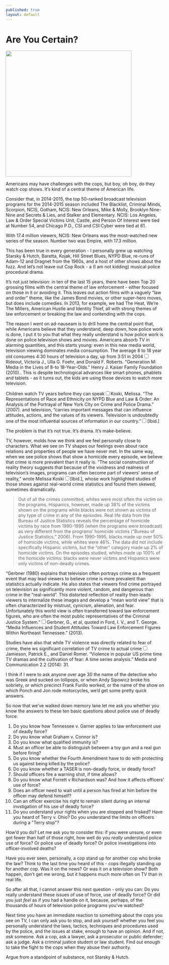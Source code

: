 ```yaml
---
published: true
layout: default
---
```

<h1>Are You Certain?</h1>
<p><img class="right" width="400px" src="https://metvnetwork.s3.amazonaws.com/Kyf2O-1453397814-127-lists-telly_1200.jpg" /></p>


<p>Americans may have challenges with the cops, but boy, oh boy, do they watch cop shows. It’s kind of a central theme of American life.</p>

<p>Consider that, in 2014-2015, the top 50-ranked broadcast television programs for the 2014-2015 season included The Blacklist, Criminal Minds, Scorpion, NCIS, Gotham, NCIS: New Orleans, Mike &amp; Molly, Brooklyn Nine-Nine and Secrets &amp; Lies, and Stalker and Elementary. NCIS: Los Angeles, Law &amp; Order Special Victims Unit, Castle, and Person Of Interest were tied at Number 54, and Chicago P.D., CSI and CSI:Cyber were tied at 61. </p>

<p>With 17.4 million viewers, NCIS: New Orleans was the most-watched new series of the season. Number two was Empire, with 17.3 million. </p>

<p>This has been true in every generation - I personally grew up watching Starsky &amp; Hutch, Baretta, Kojak, Hill Street Blues, NYPD Blue, re-runs of Adam-12 and Dragnet from the 1960s, and a host of other shows about the fuzz. And let’s not leave out Cop Rock - a (I am not kidding) musical police procedural drama.</p>

<p>It’s not just television: in ten of the last 15 years, there have been Top 20 grossing films with the central theme of law enforcement - either focused on those in it or avoiding it. This leaves out action films with a vaguely “law and order" theme, like the James Bond movies, or other super-hero moves, but does include comedies. In 2013, for example, we had The Heat, We’re The Millers, American Hustle and Identity Thief, all with strong themes of law enforcement or breaking the law and contending with the cops. </p>

<p>The reason I went on ad-nauseam is to drill home the central point that, while Americans believe that they understand, deep down, how police work is done, I put it to you that what they really understand is how police work is done on police television shows and movies. Americans absorb TV in alarming quantities, and this starts young: even in this new media world, television viewing dominates media consumption. The average 8 to 18 year old consumes 4:30 hours of television a day, up from 3:51 in 2004<label for="sn-demo" class="margin-toggle sidenote-number"></label><input type="checkbox" id="sn-demo" class="margin-toggle"/><span class="sidenote">Rideout, Victoria J., Ulla G. Foehr, and Donald F. Roberts. "Generation M: Media in the Lives of 8-to 18-Year-Olds." Henry J. Kaiser Family Foundation (2010).</span>. This is despite technological advances like smart phones, phablets and tablets - as it turns out, the kids are using those devices to watch more television.</p>

<p>Children watch TV years before they can speak<label for="sn-demo" class="margin-toggle sidenote-number"></label><input type="checkbox" id="sn-demo" class="margin-toggle"/><span class="sidenote">Koski, Melissa. “The Representations of Race and Ethnicity on NYPD Blue and Law &amp; Order: An Analysis of the Portrayal of New York City on Crime and Police Drama.” (2007).</span> and television, “carries important messages that can influence attitudes, actions, and the values of its viewers. Television is undoubtedly one of the most influential sources of information in our country.”<label for="sn-demo" class="margin-toggle sidenote-number"></label><input type="checkbox" id="sn-demo" class="margin-toggle"/><span class="sidenote">[Ibid.]</span></p>

<p>The problem is that it’s not true. It’s drama. It’s make-believe.</p>

<p>TV, however, molds how we think and we feel personally close to characters. What we see on TV shapes our feelings even about race relations and properties of people we have never met. In the same way, when we see police shows that show a homicide every episode, we believe that crime is more prevalent than it really is. “The social construction of reality theory suggests that because of the vividness and realness of television’s images, programs can often become part of viewers’ sense of reality,” wrote Melissa Koski<label for="sn-demo" class="margin-toggle sidenote-number"></label><input type="checkbox" id="sn-demo" class="margin-toggle"/><span class="sidenote">[Ibid.]</span>,  whose work highlighted studies of those shows against real-world crime statistics and found them skewed, sometimes dramatically.</p>

<p><blockquote>Out of all the crimes committed, whites were most often the victim on the programs. Hispanics, however, made up 38% of the victims shown on the programs while blacks were not shown as victims of any type of crime in any of the episodes. Real life data from the Bureau of Justice Statistics reveals the percentage of homicide victims by race from 1990-1995 (when the programs were broadcast) as very different from the programs’ homicide victims (“Bureau of Justice Statistics,” 2006). From 1990-1995, blacks made up over 50% of homicide victims, while whites were 46%. The data did not include specifically Hispanic victims, but the “other” category made up 2% of homicide victims. On the episodes studied, whites made up 100% of the homicide victims: blacks were never victims and Hispanics were only victims of non-deadly crimes.</blockquote></p>

<p>“Gerbner (1980) explains that television often portrays crime as a frequent event that may lead viewers to believe crime is more prevalent than statistics actually indicate. He also states that viewers find crime portrayed on television as significantly more violent, random, and dangerous than crime in the “real-world”. This distorted reflection of reality then leads viewers to internalize these images and develop a “mean world view” that is often characterized by mistrust, cynicism, alienation, and fear. Unfortunately this world view is often transferred toward law enforcement figures, who are often the most public representatives of the Criminal Justice System.”<label for="sn-demo" class="margin-toggle sidenote-number"></label><input type="checkbox" id="sn-demo" class="margin-toggle"/><span class="sidenote">Gerbner, G., et al, quoted in Ford, I. V., and T. George. “Media Influences and Student Attitudes Toward Law Enforcement Figures Within Northeast Tennessee.” (2013).</span></p>

<p>Studies have also that while TV violence was directly related to fear of crime, there ws significant correlation of TV crime to actual crime<label for="sn-demo" class="margin-toggle sidenote-number"></label><input type="checkbox" id="sn-demo" class="margin-toggle"/><span class="sidenote">Jamieson, Patrick E., and Daniel Romer. “Violence in popular US prime time TV dramas and the cultivation of fear: A time series analysis.” Media and Communication 2.2 (2014): 31.</span></p>

<p>I think if I were to ask anyone over age 30 the name of the detective who was Greek and sucked on lollipops, or when Andy Sipowicz broke his sobriety, or which precinct Frank Furillo worked, or the name of the show on which Ponch and Jon rode motorcycles, we’d get some pretty quick answers. </p>

<p>So now that we’ve walked down memory lane let me ask you whether you know the answers to these ten basic questions about police use of deadly force:</p>

<ol>
  <li>Do you know how Tennessee v. Garner applies to law enforcement use of deadly force?</li>
  <li>Do you know what Graham v. Connor is?</li>
  <li>Do you know what qualified immunity is? </li>
  <li>Must an officer be able to distinguish between a toy gun and a real gun before firing? </li>
  <li>Do you know whether the Fourth Amendment have to do with protecting us against being killed by the police? </li>
  <li>Do you know whether a TASER is non-deadly force, or deadly force? </li>
  <li>Should officers fire a warning shot, if time allows?</li>
  <li>Do you know what Forrett v Richardson was? And how it affects officers’ use of force?</li>
  <li>Does an officer need to wait until a person has fired at him before the officer may defend himself?</li>
  <li>Can an officer exercise his right to remain silent during an internal invstigation of his use of deadly force?</li>
  <li>Do you understand your rights when you are stopped and frisked? Have you heard of Terry v. Ohio? Do you understand the limits on officers during a "Terry stop"?</li>
 </ol>

<p>How’d you do? Let me ask you to consider this: if you were unsure, or even got fewer than half of those right, how well do you <em>really</em> understand police use of force? Or police use of deadly force? Or police investigations into officer-involved deaths? </p>

<p>Have you ever seen, personally, a cop stand up for another cop who broke the law? Think to the last time you heard of this - cops illegally standing up for another cop. Was it on the news? Or was it on a television show? Both happen, don't get me wrong, but it happens much more often on TV than in real life. </p>

<p>So after all that, I cannot answer this next question - only you can: Do you really understand these issues of use of force, use of deadly force? Or did you just <em>feel</em> as if you had a handle on it, because, perhaps, of the thousands of hours of television police programs you’ve watched?</p>

<p>Next time you have an immediate reaction to something about the cops you see on TV, I can only ask you to stop, and ask yourself whether you feel you personally understand the laws, tactics, techniques and procedures used by the police, and the issues at stake, enough to have an opinion. And if not, <em>ask</em> someone. Ask a cop, ask a lawyer, ask a prosecutor or public defender; ask a judge. Ask a criminal justice student or law student. Find out enough to take the fight to the cops when they abuse their authority. </p>

<p>Argue from a standpoint of substance, not Starsky &amp; Hutch.</p> 

